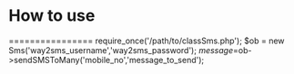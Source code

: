 # How to use
================
    require_once('/path/to/classSms.php');
	$ob = new Sms('way2sms_username','way2sms_password');
    $message=$ob->sendSMSToMany('mobile_no','message_to_send');

